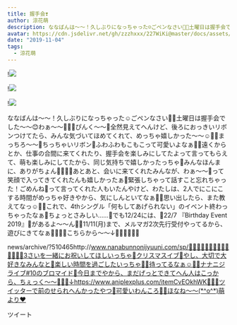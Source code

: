 ```yaml
---
title: 握手会❣️
author: 涼花萌
description: ななばんは〜〜！久しぶりになっちゃった☺️ごペンなさい🐧💓土曜日は握手会でした〜〜😊わぁ〜〜🧚🏻‍♀️ぴんく〜〜🎀全然見えてへんけど、後ろにおっきいリボンつけてたら、みんな気づいてほめてくれて、めっちゃ嬉しか...
avatar: https://cdn.jsdelivr.net/gh/zzzhxxx/227WiKi@master/docs/assets/photo/avatar/moe.jpg
date: "2019-11-04"
tags:
  - 涼花萌
---
```


!![](https://cdn.jsdelivr.net/gh/zzzhxxx/227WiKi-image@master/blog-image/moe-2019-11-04_1.jpg)

!![](https://cdn.jsdelivr.net/gh/zzzhxxx/227WiKi-image@master/blog-image/moe-2019-11-04_2.jpg)

!![](https://cdn.jsdelivr.net/gh/zzzhxxx/227WiKi-image@master/blog-image/moe-2019-11-04_3.jpg)


ななばんは〜〜！久しぶりになっちゃった☺️ごペンなさい🐧💓土曜日は握手会でした〜〜😊わぁ〜〜🧚🏻‍♀️ぴんく〜〜🎀全然見えてへんけど、後ろにおっきいリボンつけてたら、みんな気づいてほめてくれて、めっちゃ嬉しかった〜〜☺️💓💓まっちろ〜〜🎀ちっちゃいリボン🎀ふわふわもこもこって可愛いよなぁ🧸💓遠くからとか、仕事の合間に来てくれたり、握手会を楽しみにしてたよって言ってもらえて、萌も楽しみにしてたから、同じ気持ちで嬉しかったっちゃ💓みんなほんまに、ありがちょん🧚🏻‍♀️💕あとあと、会いに来てくれたみんなが、わぁ〜〜🤗って笑顔で入ってきてくれたんも嬉しかったぁ💓緊張しちゃって話すこと忘れちゃった！ごめんね🥺って言ってくれた人もいたんやけど、わたしは、2人でにこにこする時間がめっちゃ好きやから、気にしんといてなぁ🥺💓思い出したら、また教えてなっ☺️💓💓これで、4thシングル「何もしてあげられない」のイベント終わっちゃったなぁ🥺ちょっとさみしい……🥺でも12/24には、🎉22/7 『Birthday Event 2019』🎈があるよ〜〜ん🐥💓11/11(月)まで、メルマガ2次先行受付やってるから、遊びにきてなぁ🍒🍋🍋🍋こちらから〜〜↓🍋🍋🍋🍋🍋🍋






news/archive/?510465http://www.nanabunnonijyuuni.com/sp/🍋🍋🍋🍋🍋🍋🍋🍋🍋🍋🍋🍋🍋🍋3さいを一緒にお祝いしてほしいっちゃ🥂クリスマスイブ🎄やし、大切で大好きなみんなと💓楽しい時間を過ごしたいっちゃ🧸💓待ってるなぁ☺️💓💓ナナニジライブ#10のブロマイド🐥今日までやから、まだげっとできてへん人はこっから、ちぇっく〜〜🐥💓💓↓https://www.aniplexplus.com/itemCvEOkhWK🐥💓🐶ツイッターで前のせられへんかったやつ💓可愛いわんころ🐶💓ほなね〜〜(*^o^*)萌より❤︎


ツイート



